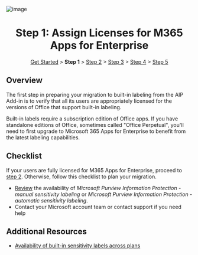 ![image](https://user-images.githubusercontent.com/43501191/195147292-52236dc7-78bf-40b2-80a0-6c36d17b1ab7.png)

<h1 align="center">Step 1: Assign Licenses for M365 Apps for Enterprise</h1>

<p align="center">
<a href="../GetStarted">Get Started</a> > <b>Step 1</b> > <a href="../AIP2MIPStep2">Step 2</a>  > <a href="../AIP2MIPStep3">Step 3</a>  > <a href="../AIP2MIPStep4">Step 4</a> > <a href="../AIP2MIPStep5">Step 5</a>
</p>


## Overview
The first step in preparing your migration to built-in labeling from the AIP Add-in is to verify that all its users are appropriately licensed for the versions of Office that support built-in labeling.

Built-in labels require a subscription edition of Office apps. If you have standalone editions of Office, sometimes called "Office Perpetual", you'll need to first upgrade to Microsoft 365 Apps for Enterprise to benefit from the latest labeling capabilities.

## Checklist
If your users are fully licensed for M365 Apps for Enterprise, proceed to [step 2](AIP2MIPStep2.md). Otherwise, follow this checklist to plan your migration.

- [Review](https://learn.microsoft.com/en-us/office365/servicedescriptions/office-applications-service-description/office-applications-service-description#feature-availability) the availability of *Microsoft Purview Information Protection - manual sensitivity labeling* or *Microsoft Purview Information Protection - automatic sensitivity labeling*.
- Contact your Microsoft account team or contact support if you need help

## Additional Resources

- [Availability of built-in sensitivity labels across plans](https://learn.microsoft.com/en-us/office365/servicedescriptions/office-applications-service-description/office-applications-service-description#feature-availability)

